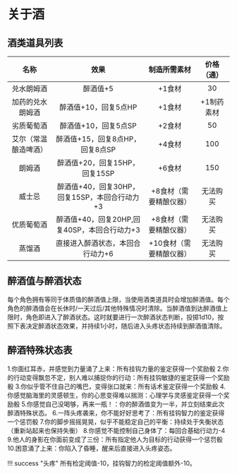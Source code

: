 # 关于酒

## 酒类道具列表

名称|效果|制造所需素材|价格（通）
:--:|:--:|:--:|:--:
兑水朗姆酒|醉酒值+5|+1食材|30
加药的兑水朗姆酒|醉酒值+10，回复5点HP|+1食材|+1制药素材|50
劣质葡萄酒|醉酒值+10，回复5点SP|+2食材|50
艾尔（常温酿造啤酒）|醉酒值+15，回复8点HP，回复8点SP|+4食材|100
朗姆酒|醉酒值+20，回复15HP，回复15SP|+6食材|150
威士忌|醉酒值+40，回复30HP，回复15SP，本回合行动力+3|+8食材（需要精酿仪器）|无法购买
优质葡萄酒|醉酒值+40，回复20HP,回复40SP，本回合行动力+3|+8食材（需要精酿仪器）|无法购买
蒸馏酒|直接进入醉酒状态，本回合行动力+6|+10食材（需要精酿仪器）|无法购买

## 醉酒值与醉酒状态

每个角色拥有等同于体质值的醉酒值上限，当使用酒类道具时会增加醉酒值。每个角色的醉酒值会在长休时/一天过后/其他特殊情况时清除。当醉酒值到达醉酒值上限时，角色即进入了醉酒状态。这时就要进行一次醉酒状态判断，投掷1d10，按照下表决定醉酒状态效果，并持续1小时，随后进入头疼状态持续到醉酒值清除。

## 醉酒特殊状态表

1.你面红耳赤，并感觉到力量涌了上来：所有挂钩力量的鉴定获得一个奖励骰
2.你的行动变得飘忽不定，别人难以捕捉你的行动：所有挂钩敏捷的鉴定获得一个奖励骰
3.你似乎管不住自己的嘴巴，变得张口就来：所有话术鉴定获得一个奖励骰
4.你感觉脑海里的灵感顿生，你的心思变得难以揣测：心理学与灵感鉴定获得一个奖励骰
5.你感觉自己没喝够，再来一瓶！：你的醉酒值变为一半，并立刻结束此次醉酒特殊状态。
6.一阵头疼袭来，你不能好好思考了：所有挂钩智力的鉴定获得一个惩罚骰
7.你的脚步摇摇晃晃，似乎不能稳定自己的平衡：持续处于失衡状态（重新站起来也保持失衡）
8.你感觉不能控制自己身体了：每回合基础行动力-4
9.他人的身影在你面前变成了三份：所有指定他人为目标的行动获得一个惩罚骰
10.困意涌了上来：你陷入了昏睡，醒来后直接进入头疼姿态。

!!! success "头疼"
    所有检定阈值-10，挂钩智力的检定阈值额外-10。